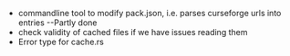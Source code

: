 * commandline tool to modify pack.json, i.e. parses curseforge urls into entries --Partly done
* check validity of cached files if we have issues reading them
* Error type for cache.rs